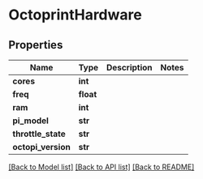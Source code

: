 # OctoprintHardware


## Properties
Name | Type | Description | Notes
------------ | ------------- | ------------- | -------------
**cores** | **int** |  | 
**freq** | **float** |  | 
**ram** | **int** |  | 
**pi_model** | **str** |  | 
**throttle_state** | **str** |  | 
**octopi_version** | **str** |  | 

[[Back to Model list]](../README.md#documentation-for-models) [[Back to API list]](../README.md#documentation-for-api-endpoints) [[Back to README]](../README.md)


